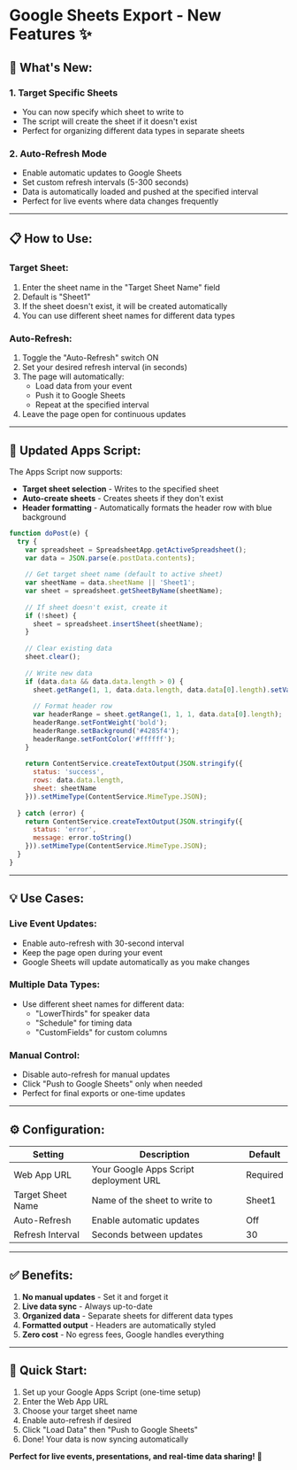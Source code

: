# Google Sheets Export - New Features ✨

## 🎯 **What's New:**

### **1. Target Specific Sheets**
- You can now specify which sheet to write to
- The script will create the sheet if it doesn't exist
- Perfect for organizing different data types in separate sheets

### **2. Auto-Refresh Mode**
- Enable automatic updates to Google Sheets
- Set custom refresh intervals (5-300 seconds)
- Data is automatically loaded and pushed at the specified interval
- Perfect for live events where data changes frequently

---

## 📋 **How to Use:**

### **Target Sheet:**
1. Enter the sheet name in the "Target Sheet Name" field
2. Default is "Sheet1"
3. If the sheet doesn't exist, it will be created automatically
4. You can use different sheet names for different data types

### **Auto-Refresh:**
1. Toggle the "Auto-Refresh" switch ON
2. Set your desired refresh interval (in seconds)
3. The page will automatically:
   - Load data from your event
   - Push it to Google Sheets
   - Repeat at the specified interval
4. Leave the page open for continuous updates

---

## 🔧 **Updated Apps Script:**

The Apps Script now supports:
- **Target sheet selection** - Writes to the specified sheet
- **Auto-create sheets** - Creates sheets if they don't exist
- **Header formatting** - Automatically formats the header row with blue background

```javascript
function doPost(e) {
  try {
    var spreadsheet = SpreadsheetApp.getActiveSpreadsheet();
    var data = JSON.parse(e.postData.contents);
    
    // Get target sheet name (default to active sheet)
    var sheetName = data.sheetName || 'Sheet1';
    var sheet = spreadsheet.getSheetByName(sheetName);
    
    // If sheet doesn't exist, create it
    if (!sheet) {
      sheet = spreadsheet.insertSheet(sheetName);
    }
    
    // Clear existing data
    sheet.clear();
    
    // Write new data
    if (data.data && data.data.length > 0) {
      sheet.getRange(1, 1, data.data.length, data.data[0].length).setValues(data.data);
      
      // Format header row
      var headerRange = sheet.getRange(1, 1, 1, data.data[0].length);
      headerRange.setFontWeight('bold');
      headerRange.setBackground('#4285f4');
      headerRange.setFontColor('#ffffff');
    }
    
    return ContentService.createTextOutput(JSON.stringify({
      status: 'success',
      rows: data.data.length,
      sheet: sheetName
    })).setMimeType(ContentService.MimeType.JSON);
    
  } catch (error) {
    return ContentService.createTextOutput(JSON.stringify({
      status: 'error',
      message: error.toString()
    })).setMimeType(ContentService.MimeType.JSON);
  }
}
```

---

## 💡 **Use Cases:**

### **Live Event Updates:**
- Enable auto-refresh with 30-second interval
- Keep the page open during your event
- Google Sheets will update automatically as you make changes

### **Multiple Data Types:**
- Use different sheet names for different data:
  - "LowerThirds" for speaker data
  - "Schedule" for timing data
  - "CustomFields" for custom columns

### **Manual Control:**
- Disable auto-refresh for manual updates
- Click "Push to Google Sheets" only when needed
- Perfect for final exports or one-time updates

---

## ⚙️ **Configuration:**

| Setting | Description | Default |
|---------|-------------|---------|
| Web App URL | Your Google Apps Script deployment URL | Required |
| Target Sheet Name | Name of the sheet to write to | Sheet1 |
| Auto-Refresh | Enable automatic updates | Off |
| Refresh Interval | Seconds between updates | 30 |

---

## ✅ **Benefits:**

1. **No manual updates** - Set it and forget it
2. **Live data sync** - Always up-to-date
3. **Organized data** - Separate sheets for different data types
4. **Formatted output** - Headers are automatically styled
5. **Zero cost** - No egress fees, Google handles everything

---

## 🚀 **Quick Start:**

1. Set up your Google Apps Script (one-time setup)
2. Enter the Web App URL
3. Choose your target sheet name
4. Enable auto-refresh if desired
5. Click "Load Data" then "Push to Google Sheets"
6. Done! Your data is now syncing automatically

**Perfect for live events, presentations, and real-time data sharing!** 🎉
